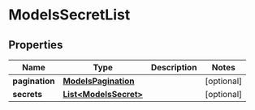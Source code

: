

# ModelsSecretList


## Properties

| Name | Type | Description | Notes |
|------------ | ------------- | ------------- | -------------|
|**pagination** | [**ModelsPagination**](ModelsPagination.md) |  |  [optional] |
|**secrets** | [**List&lt;ModelsSecret&gt;**](ModelsSecret.md) |  |  [optional] |



